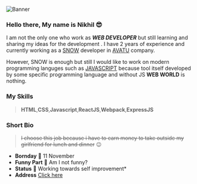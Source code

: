 ![Banner](https://geeksgod.com/wp-content/uploads/2020/05/Understanding-of-a-Web-Developer.png)

### Hello there, My name is Nikhil 😎

I am not the only one who work as ***WEB DEVELOPER*** but still learning and sharing my ideas for the development . I have 2 years of experience and
currently  working as a [SNOW](https://www.servicenow.com/) developer in [AVATU](https://goo.gl/maps/fvJkcN7td85tsz6g8) company.

However, SNOW is enough but still I would like to work on modern programming languges such as [JAVASCRIPT](https://www.javascripttutorial.net/) 
because tool itself developed by some specific programming language and without JS **WEB WORLD** is nothing.

### My Skills
>**HTML**,**CSS**,**Javascript**,**ReactJS**,**Webpack**,**ExpressJS**

### Short Bio
> ~~I choose this job because i have to earn money to take outside my girlfriend for lunch and dinner~~ 😉
- **Bornday**  🍰 11 November 
- **Funny Part** 🤖  Am I not funny?
- **Status**    🎯 Working towards self improvement*
- **Address** [Click here](https://goo.gl/maps/e1ifrpNhoxes2phq8) 












